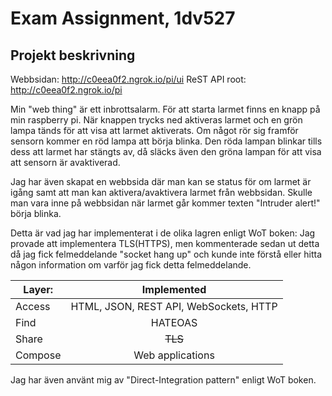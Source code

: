 # Exam Assignment, 1dv527

## Projekt beskrivning
Webbsidan: http://c0eea0f2.ngrok.io/pi/ui
ReST API root: http://c0eea0f2.ngrok.io/pi

Min "web thing" är ett inbrottsalarm. För att starta larmet finns en knapp på min raspberry pi. När knappen trycks ned aktiveras larmet och en grön lampa tänds för att visa att larmet aktiverats. Om något rör sig framför sensorn kommer en röd lampa att börja blinka. Den röda lampan blinkar tills dess att larmet har stängts av, då släcks även den gröna lampan för att visa att sensorn är avaktiverad.  

Jag har även skapat en webbsida där man kan se status för om larmet är igång samt att man kan aktivera/avaktivera larmet från webbsidan. Skulle man vara inne på webbsidan när larmet går kommer texten "Intruder alert!" börja blinka.

Detta är vad jag har implementerat i de olika lagren enligt WoT boken:
Jag provade att implementera TLS(HTTPS), men kommenterade sedan ut detta då jag fick felmeddelande "socket hang up" och kunde inte förstå eller hitta någon information om varför jag fick detta felmeddelande.

| Layer:       | Implemented                            |
| ------------ |:--------------------------------------:|
| Access       | HTML, JSON, REST API, WebSockets, HTTP |
| Find         | HATEOAS                                |
| Share        | ~~TLS~~                                |
| Compose      | Web applications                       |

Jag har även använt mig av "Direct-Integration pattern" enligt WoT boken.
